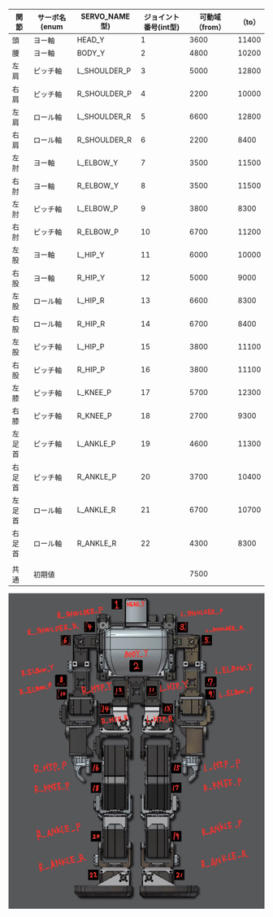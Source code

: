 | 関節   | サーボ名(enum | SERVO_NAME型) | ジョイント番号(int型) | 可動域（from） | （to） | 
| ------ | ------------- | ------------- | --------------------- | -------------- | ------ | 
| 頭     | ヨー軸        | HEAD_Y        | 1                     | 3600           | 11400  | 
| 腰     | ヨー軸        | BODY_Y        | 2                     | 4800           | 10200  | 
| 左肩   | ピッチ軸      | L_SHOULDER_P  | 3                     | 5000           | 12800  | 
| 右肩   | ピッチ軸      | R_SHOULDER_P  | 4                     | 2200           | 10000  | 
| 左肩   | ロール軸      | L_SHOULDER_R  | 5                     | 6600           | 12800  | 
| 右肩   | ロール軸      | R_SHOULDER_R  | 6                     | 2200           | 8400   | 
| 左肘   | ヨー軸        | L_ELBOW_Y     | 7                     | 3500           | 11500  | 
| 右肘   | ヨー軸        | R_ELBOW_Y     | 8                     | 3500           | 11500  | 
| 左肘   | ピッチ軸      | L_ELBOW_P     | 9                     | 3800           | 8300   | 
| 右肘   | ピッチ軸      | R_ELBOW_P     | 10                    | 6700           | 11200  | 
| 左股   | ヨー軸        | L_HIP_Y       | 11                    | 6000           | 10000  | 
| 右股   | ヨー軸        | R_HIP_Y       | 12                    | 5000           | 9000   | 
| 左股   | ロール軸      | L_HIP_R       | 13                    | 6600           | 8300   | 
| 右股   | ロール軸      | R_HIP_R       | 14                    | 6700           | 8400   | 
| 左股   | ピッチ軸      | L_HIP_P       | 15                    | 3800           | 11100  | 
| 右股   | ピッチ軸      | R_HIP_P       | 16                    | 3800           | 11100  | 
| 左膝   | ピッチ軸      | L_KNEE_P      | 17                    | 5700           | 12300  | 
| 右膝   | ピッチ軸      | R_KNEE_P      | 18                    | 2700           | 9300   | 
| 左足首 | ピッチ軸      | L_ANKLE_P     | 19                    | 4600           | 11300  | 
| 右足首 | ピッチ軸      | R_ANKLE_P     | 20                    | 3700           | 10400  | 
| 左足首 | ロール軸      | L_ANKLE_R     | 21                    | 6700           | 10700  | 
| 右足首 | ロール軸      | R_ANKLE_R     | 22                    | 4300           | 8300   | 
|        |||||
| 共通|初期値|||7500|

![image](images/KHR_joint_id.png)